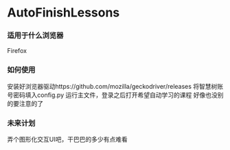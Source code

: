 # AutoFinishLessons
### 适用于什么浏览器
Firefox
### 如何使用
安装好浏览器驱动https://github.com/mozilla/geckodriver/releases
将智慧树账号密码填入config.py
运行主文件，登录之后打开希望自动学习的课程
好像也没别的要注意的了
### 未来计划
弄个图形化交互UI吧，干巴巴的多少有点难看
